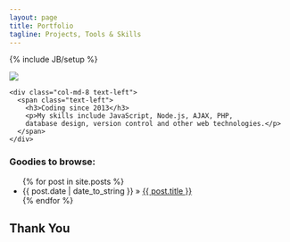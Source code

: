 ```yaml
---
layout: page
title: Portfolio
tagline: Projects, Tools & Skills
---
```

{% include JB/setup %}



<div class="container">
  <div class="row">
    <div class="col-md-6">
      <img class="img-responsive pull-right" src="https://avatars2.githubusercontent.com/u/15636167?v=3&s=80"/>
    </div>
    
    <div class="col-md-8 text-left">
      <span class="text-left">
        <h3>Coding since 2013</h3> 
        <p>My skills include JavaScript, Node.js, AJAX, PHP, 
        database design, version control and other web technologies.</p>
      </span>
    </div>
  </div>
</div>

### Goodies to browse:

<ul class="posts">
  {% for post in site.posts %}
    <li><span>{{ post.date | date_to_string }}</span> &raquo; <a href="{{ BASE_PATH }}{{ post.url }}">{{ post.title }}</a></li>
  {% endfor %}
</ul>

## Thank You
